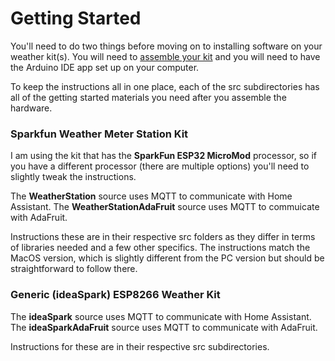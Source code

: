 # Getting Started

You'll need to do two things before moving on to installing software on your
weather kit(s).  You will need to
[assemble your kit](https://github.com/cecat/WeatherStation/tree/main/dev)
and you will need to
have the Arduino IDE app set up on your computer. 

To keep the instructions all in one place, each of the src subdirectories
has all of the getting started materials you need after you assemble the 
hardware.

### Sparkfun Weather Meter Station Kit

I am using the kit that has the **SparkFun ESP32 MicroMod** processor, so if you
have a different processor (there are multiple options) you'll need to slightly
tweak the instructions.

The **WeatherStation** source uses MQTT to communicate with Home Assistant.
The **WeatherStationAdaFruit** source uses MQTT to commuicate with AdaFruit.

Instructions these are in their respective src folders as they
differ in terms of libraries needed and a few other specifics. 
The instructions match the
MacOS version, which is slightly different from
the PC version but should be straightforward to follow there.

### Generic (ideaSpark) ESP8266 Weather Kit

The **ideaSpark** source uses MQTT to communicate with Home Assistant.
The **ideaSparkAdaFruit** source uses MQTT to communicate with AdaFruit.

Instructions for these are in their respective src subdirectories.
